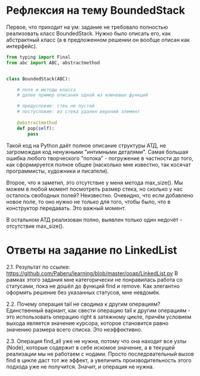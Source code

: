 # Рефлексия на тему BoundedStack

Первое, что приходит на ум: задание не требовало полностью реализовать класс BoundedStack. Нужно было описать его, как абстрактный класс (а в предложенном решении он вообще описан как интерфейс).

```Python
from typing import Final
from abc import ABC, abstractmethod


class BoundedStack(ABC):

	# поля и методы класса
	# далее пример описания одной из ключевых функций

    # предусловие: стек не пустой
    # постусловие: из стека удален верхний элемент
    
	@abstractmethod
	def pop(self):
		pass
```

Такой код на Python даёт полное описание структуры АТД, не загромождая код ненужными "интимными деталями". Самая большая ошибка любого творческого "потока" - погружение в частности до того, как сформируется полное общее (насколько мне известно, так косячат программисты, художники и писатели).

Второе, что я заметил, это отсутствие у меня метода max_size(). Мы можем в любой момент посмотреть размер стека, но сколько у нас осталось свободных полей? Неизвестно. Очевидно, что если добавлено новое поле, то оно нужно не только для того, чтобы было, что в конструктор передавать. Это важный момент.

В остальном АТД реализован полно, выявлен только один недочёт - отсутствие max_size().

# Ответы на задание по LinkedList

2.1. Результат по ссылке: https://github.com/Paberu/learning/blob/master/ooap/LinkedList.py
В рамках этого задания мне категорически не понравилась работа со статусами, пока не дошёл до функций find и remove. Как элегантно оформить решение без указанных статусов, мне невдомёк. 

2.2. Почему операция tail не сводима к другим операциям? Единственный вариант, как свести операцию tail к другим операциям - это использовать операцию right в затяжному цикле, причём условием выхода является значение курсора, которое становится равно значению размера всего списка. Это неэффективно.

2.3. Операция find_all уже не нужна, потому что она находит все узлы (Node), которые содержит в себе искомое значение, а в текущей реализации мы не работаем с нодами. Просто последовательный вызов find в цикле даст тот же эффект, а увеличить производительность этого подхода уже не получится. Значит, и операция не нужна.